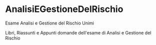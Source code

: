# AnalisiEGestioneDelRischio
Esame Analisi e Gestione del Rischio Unimi

Libri, Riassunti e Appunti domande dell'esame di Analisi e Gestione del Rischio 

